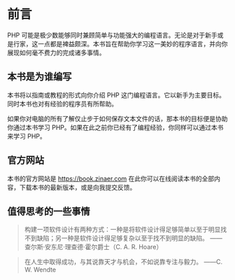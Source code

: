 # 前言

PHP 可能是极少数能够同时兼顾简单与功能强大的编程语言。无论是对于新手或是行家，这一点都是裨益颇深。本书旨在帮助你学习这一美妙的程序语言，并向你展现如何毫不费力的完成诸多事情。

## 本书是为谁编写

本书将以指南或教程的形式向你介绍 PHP 这门编程语言。它以新手为主要目标。同时本书也对有经验的程序员有所帮助。

如果你对电脑的所有了解仅止步于如何保存文本文件的话，那本书的目标便是协助你通过本书学习 PHP。如果在此之前你已经有了编程经验，你同样可以通过本书来学习 PHP。

## 官方网站

本书的官方网站是 https://book.zinaer.com 在此你可以在线阅读本书的全部内容，下载本书的最新版本，或是向我提交反馈。

## 值得思考的一些事情

> 构建一项软件设计有两种方式：一种是将软件设计得足够简单以至于明显找不到缺陷；另一种是软件设计得足够复杂以至于找不到明显的缺陷。
> ——查尔斯·安东尼·理查德·霍尔爵士（C. A. R. Hoare）

<!-- -->

> 在人生中取得成功，与其说靠天才与机会，不如说靠专注与毅力。
> ——C. W. Wendte
